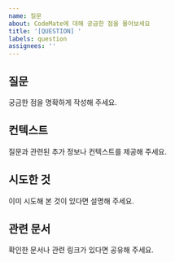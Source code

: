 ```yaml
---
name: 질문
about: CodeMate에 대해 궁금한 점을 물어보세요
title: '[QUESTION] '
labels: question
assignees: ''
---
```


## 질문
궁금한 점을 명확하게 작성해 주세요.

## 컨텍스트
질문과 관련된 추가 정보나 컨텍스트를 제공해 주세요.

## 시도한 것
이미 시도해 본 것이 있다면 설명해 주세요.

## 관련 문서
확인한 문서나 관련 링크가 있다면 공유해 주세요.
